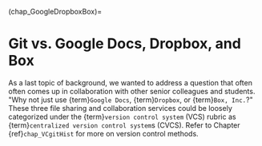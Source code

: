 (chap_GoogleDropboxBox)=
# Git vs. Google Docs, Dropbox, and Box

As a last topic of background, we wanted to address a question that often often comes up in collaboration with other senior colleagues and students. "Why not just use {term}`Google Docs`, {term}`Dropbox`, or {term}`Box, Inc.`?" These three file sharing and collaboration services could be loosely categorized under the {term}`version control system` (VCS) rubric as {term}`centralized version control system`s (CVCS). Refer to Chapter {ref}`chap_VCgitHist` for more on version control methods.

<!-- These two \git alternatives are file storage systems that automatically sync changes to files across multiple storage locations of a single user or across many users. For simple file sharing, storage, and syncing, Google Docs and Dropbox are often preferred to \git. But for projects in which hierarchical permissions of who can edit, careful tracking of contribution attribution, and version history are important, \git is preferred.

Dropbox is nice because changes to a shared document on one person's machine are automatically updated on another person's machine. Dropbox offers some storage of previous versions of files. But it does not have detailed description and does not go back very far. Furthermore, Dropbox has trouble merging changes to a document that happen simultaneously. Suppose that you and your collaborator open a shared document simultaneously on your respective machines, and you both make changes to that document. Dropbox does not know whose changes dominate, so it updates the main document with the changes of whoever saves first and then makes a ``conflicted copy'' from the saved changes of whoever saves last. It is then up to the user to figure out how to manually merge those two files.

Google Docs have no merging problem because the document is automatically updated in real time on each user's computer, regardless of whether the document has been opened or not. This is made possible because a Google Doc resides primarily on remote Google servers. Despite this remote predominance, Google Docs do allow users to store copies of the files on their local drives to be able to use the documents while off-line. To a slightly greater degree than Dropbox, Google Docs allow some version history of who made changes, as well as a nice chat and comment interface for collaboration. But in Google Docs, everybody often has the same level of permission on making changes.

\git requires more deliberate decisions and effort about what gets merged, what does not get merged. And git has more specific rules about who decides what gets incorporated into the code and what does not. But with this extra complexity comes extra order, which is essential for large projects with lots of contributors. Additionally, \git provides a more specific version history with more refined ability to revert your code to a particular point in that history.

\git, Dropbox, and Google Docs each have different strengths and weaknesses. But \git is the standard for large projects with many contributors and a need for careful version control, changelog history, and contribution attribution. -->
